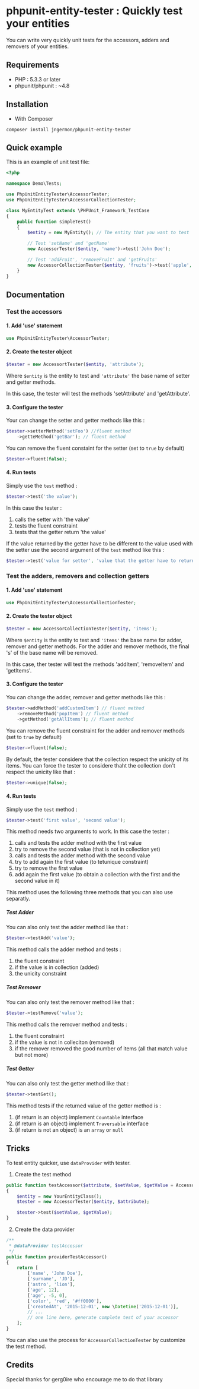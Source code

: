 # phpunit-entity-tester : Quickly test your entities

You can write very quickly unit tests for the accessors, adders and removers of your entities.

## Requirements

- PHP : 5.3.3 or later
- phpunit/phpunit : ~4.8

## Installation

* With Composer
```
composer install jngermon/phpunit-entity-tester
```

## Quick example
This is an example of unit test file:
```php
<?php

namespace Demo\Tests;

use PhpUnitEntityTester\AccessorTester;
use PhpUnitEntityTester\AccessorCollectionTester;

class MyEntityTest extends \PHPUnit_Framework_TestCase
{
    public function simpleTest()
    {
        $entity = new MyEntity(); // The entity that you want to test

        // Test 'setName' and 'getName'
        new AccessorTester($entity, 'name')->test('John Doe');

        // Test 'addFruit', 'removeFruit' and 'getFruits'
        new AccessorCollectionTester($entity, 'fruits')->test('apple', 'pear');
    }
}
```

## Documentation

### Test the accessors

#### 1. Add 'use' statement
```php
use PhpUnitEntityTester\AccessorTester;
```
#### 2. Create the tester object
```php
$tester = new AccessortTester($entity, 'attribute');
```
Where `$entity` is the entity to test and `'attribute'` the base name of setter and getter methods.

In this case, the tester will test the methods 'setAttribute' and 'getAttribute'.

#### 3. Configure the tester
Your can change the setter and getter methods like this :
```php
$tester->setterMethod('setFoo') //fluent method
    ->getteMethod('getBar'); // fluent method
```
You can remove the fluent constaint for the setter (set to `true` by default)
```php
$tester->fluent(false);
```

#### 4. Run tests
Simply use the `test` method :
```php
$tester->test('the value');
```
In this case the tester :
1. calls the setter with 'the value'
2. tests the fluent constraint 
3. tests that the getter return 'the value'

If the value returned by the getter have to be different to the value used with the setter 
use the second argument of the `test` method like this :
```php
$tester->test('value for setter', 'value that the getter have to return');
```

### Test the adders, removers and collection getters
 
#### 1. Add 'use' statement
```php
use PhpUnitEntityTester\AccessorCollectionTester;
```
#### 2. Create the tester object
```php
$tester = new AccessorCollectionTester($entity, 'items');
```
Where `$entity` is the entity to test and `'items'` the base name for adder, remover and getter methods. For the adder and remover methods, the final 's' of the base name will be removed.

In this case, ther tester will test the methods 'addItem', 'removeItem' and 'getItems'.

#### 3. Configure the tester
You can change the adder, remover and getter methods like this :
```php
$tester->addMethod('addCustomItem') // fluent method
    ->removeMethod('popItem') // fluent method
    ->getMethod('getAllItems'); // fluent method
```
You can remove the fluent constraint for the adder and remover methods (set to `true` by default)
```php
$tester->fluent(false);
```
By default, the tester considere that the collection respect the unicity of its items.
You can force the tester to considere thaht the collection don't respect the unicity like that :
```php
$tester->unique(false);
```

#### 4. Run tests
Simply use the `test` method :
```php
$tester->test('first value', 'second value');
```
This method needs two arguments to work.
In this case the tester :
1. calls and tests the adder method with the first value
2. try to remove the second value (that is not in collection yet)
3. calls and tests the adder method with the second value
4. try to add again the first value (to tetunique constraint)
5. try to remove the first value
6. add again the first value (to obtain a collection with the first and the second value in it)

This method uses the following three methods that you can also use separatly.

##### Test Adder
You can also only test the adder method like that :
```php
$tester->testAdd('value');
```
This method calls the adder method and tests :
1. the fluent constraint
2. if the value is in collection (added)
3. the unicity constraint

##### Test Remover
You can also only test the remover method like that :
```php
$tester->testRemove('value');
```
This method calls the remover method and tests :
1. the fluent constraint
2. if the value is not in colleciton (removed)
3. if the remover removed the good number of items (all that match value but not more)

##### Test Getter
You can also only test the getter method like that :
```php
$tester->testGet();
```
This method tests if the returned value of the getter method is :
1. (if return is an object) implement `Countable` interface
2. (if return is an object) implement `Traversable` interface
3. (if return is not an object) is an `array` or `null`

## Tricks
To test entity quicker, use `dataProvider` with tester.
1. Create the test method
```php
public function testAccessor($attribute, $setValue, $getValue = AccessorTester::USE_SET_DATA)
{
    $entity = new YourEntityClass();
    $tester = new AccessorTester($entity, $attribute);

    $tester->test($setValue, $getValue);
}
```
2. Create the data provider
```php
/**
 * @dataProvider testAccessor
 */
public function providerTestAccessor()
{
    return [
        ['name', 'John Doe'],
        ['surname', 'JD'],
        ['astro', 'lion'],
        ['age', 12],
        ['age', -5, 0],
        ['color', 'red', '#ff0000'],
        ['createdAt', '2015-12-01', new \Datetime('2015-12-01')],
        // ...
        // one line here, generate complete test of your accessor
    ];
}
```

You can also use the process for `AccessorCollectionTester` by customize the test method.
## Credits
Special thanks for gerg0ire who encourage me to do that library

